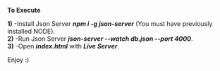 **To Execute**  

**1)** -Install Json Server _**npm i -g json-server**_  (You must have previously installed NODE).  
**2)** -Run Json Server _**json-server --watch db.json --port 4000**_.  
**3)** -Open _**index.html**_ with _**Live Server**_.  
  
Enjoy :)
